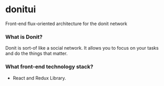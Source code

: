 # donitui
Front-end flux-oriented architecture for the donit network

### What is Donit?
Donit is sort-of like a social network. It allows you to focus on your tasks
and do the things that matter.
### What front-end technology stack?
- React and Redux Library.
